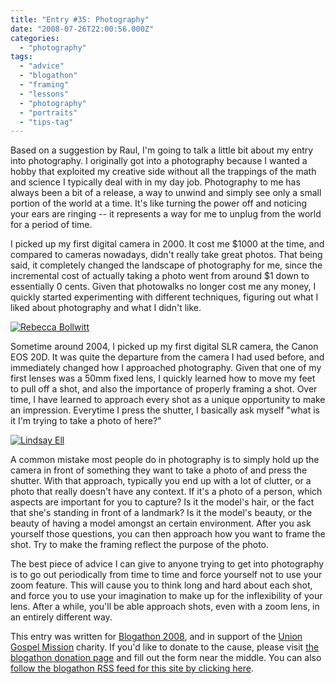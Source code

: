 ```yaml
---
title: "Entry #35: Photography"
date: "2008-07-26T22:00:56.000Z"
categories: 
  - "photography"
tags: 
  - "advice"
  - "blogathon"
  - "framing"
  - "lessons"
  - "photography"
  - "portraits"
  - "tips-tag"
---
```


Based on a suggestion by Raul, I'm going to talk a little bit about my entry into photography. I originally got into a photography because I wanted a hobby that exploited my creative side without all the trappings of the math and science I typically deal with in my day job. Photography to me has always been a bit of a release, a way to unwind and simply see only a small portion of the world at a time. It's like turning the power off and noticing your ears are ringing -- it represents a way for me to unplug from the world for a period of time.

I picked up my first digital camera in 2000. It cost me $1000 at the time, and compared to cameras nowadays, didn't really take great photos. That being said, it completely changed the landscape of photography for me, since the incremental cost of actually taking a photo went from around $1 down to essentially 0 cents. Given that photowalks no longer cost me any money, I quickly started experimenting with different techniques, figuring out what I liked about photography and what I didn't like.

[![Rebecca Bollwitt](http://farm2.static.flickr.com/1075/618242579_46e8b4bce6.jpg?v=0)](http://flickr.com/photos/duanestorey/618242579/)

Sometime around 2004, I picked up my first digital SLR camera, the Canon EOS 20D. It was quite the departure from the camera I had used before, and immediately changed how I approached photography. Given that one of my first lenses was a 50mm fixed lens, I quickly learned how to move my feet to pull off a shot, and also the importance of properly framing a shot. Over time, I have learned to approach every shot as a unique opportunity to make an impression. Everytime I press the shutter, I basically ask myself "what is it I'm trying to take a photo of here?"

[![Lindsay Ell](http://farm4.static.flickr.com/3154/2388267345_045bd8c2d9.jpg?v=0)](http://flickr.com/photos/duanestorey/2388267345/)

A common mistake most people do in photography is to simply hold up the camera in front of something they want to take a photo of and press the shutter. With that approach, typically you end up with a lot of clutter, or a photo that really doesn't have any context. If it's a photo of a person, which aspects are important for you to capture? Is it the model's hair, or the fact that she's standing in front of a landmark? Is it the model's beauty, or the beauty of having a model amongst an certain environment. After you ask yourself those questions, you can then approach how you want to frame the shot. Try to make the framing reflect the purpose of the photo.

The best piece of advice I can give to anyone trying to get into photography is to go out periodically from time to time and force yourself not to use your zoom feature. This will cause you to think long and hard about each shot, and force you to use your imagination to make up for the inflexibility of your lens. After a while, you'll be able approach shots, even with a zoom lens, in an entirely different way.

This entry was written for [Blogathon 2008](http://www.migratorynerd.com/tag/blogathon), and in support of the [Union Gospel Mission](http://ugm.ca) charity. If you'd like to donate to the cause, please visit [the blogathon donation page](http://miss604.com/blogathon) and fill out the form near the middle. You can also [follow the blogathon RSS feed for this site by clicking here](http://www.migratorynerd.com/tag/blogathon/feed).
